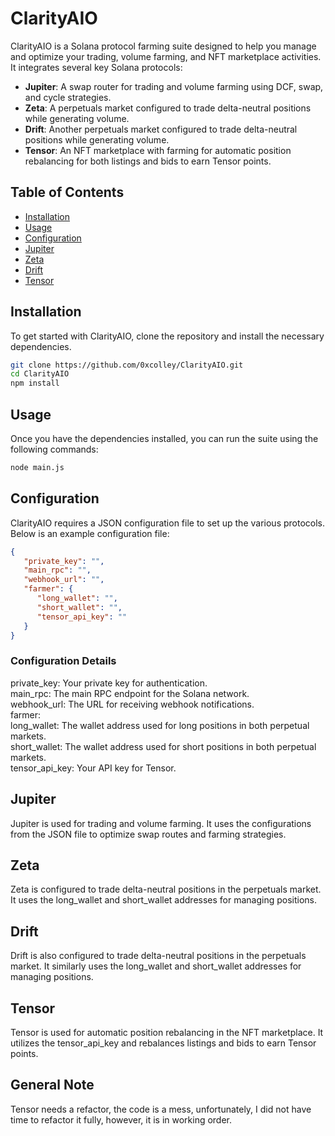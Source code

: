 # ClarityAIO

ClarityAIO is a Solana protocol farming suite designed to help you manage and optimize your trading, volume farming, and NFT marketplace activities. It integrates several key Solana protocols:

- **Jupiter**: A swap router for trading and volume farming using DCF, swap, and cycle strategies.
- **Zeta**: A perpetuals market configured to trade delta-neutral positions while generating volume.
- **Drift**: Another perpetuals market configured to trade delta-neutral positions while generating volume.
- **Tensor**: An NFT marketplace with farming for automatic position rebalancing for both listings and bids to earn Tensor points.

## Table of Contents

- [Installation](#installation)
- [Usage](#usage)
- [Configuration](#configuration)
- [Jupiter](#jupiter)
- [Zeta](#zeta)
- [Drift](#drift)
- [Tensor](#tensor)

## Installation

To get started with ClarityAIO, clone the repository and install the necessary dependencies.

```bash
git clone https://github.com/0xcolley/ClarityAIO.git
cd ClarityAIO
npm install
```

## Usage

Once you have the dependencies installed, you can run the suite using the following commands:

```bash
node main.js
```

## Configuration

ClarityAIO requires a JSON configuration file to set up the various protocols. Below is an example configuration file:

```json
{
   "private_key": "",
   "main_rpc": "",
   "webhook_url": "",
   "farmer": {
      "long_wallet": "",
      "short_wallet": "",
      "tensor_api_key": ""
   }
}
```

### Configuration Details
private_key: Your private key for authentication. </br>
main_rpc: The main RPC endpoint for the Solana network. </br>
webhook_url: The URL for receiving webhook notifications. </br>
farmer:</br>
long_wallet: The wallet address used for long positions in both perpetual markets. </br>
short_wallet: The wallet address used for short positions in both perpetual markets. </br>
tensor_api_key: Your API key for Tensor. </br>


## Jupiter
Jupiter is used for trading and volume farming. It uses the configurations from the JSON file to optimize swap routes and farming strategies.

## Zeta
Zeta is configured to trade delta-neutral positions in the perpetuals market. It uses the long_wallet and short_wallet addresses for managing positions.

## Drift
Drift is also configured to trade delta-neutral positions in the perpetuals market. It similarly uses the long_wallet and short_wallet addresses for managing positions.

## Tensor
Tensor is used for automatic position rebalancing in the NFT marketplace. It utilizes the tensor_api_key and rebalances listings and bids to earn Tensor points.

## General Note
Tensor needs a refactor, the code is a mess, unfortunately, I did not have time to refactor it fully, however, it is in working order.
